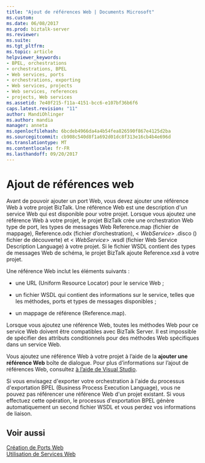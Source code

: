 ```yaml
---
title: "Ajout de références Web | Documents Microsoft"
ms.custom: 
ms.date: 06/08/2017
ms.prod: biztalk-server
ms.reviewer: 
ms.suite: 
ms.tgt_pltfrm: 
ms.topic: article
helpviewer_keywords:
- BPEL, orchestrations
- orchestrations, BPEL
- Web services, ports
- orchestrations, exporting
- Web services, projects
- Web services, references
- projects, Web services
ms.assetid: 7e40f215-f11a-4151-bcc6-e107bf36b6f6
caps.latest.revision: "11"
author: MandiOhlinger
ms.author: mandia
manager: anneta
ms.openlocfilehash: 6bcdeb4966da4a4b54fea826590f867e4125d2ba
ms.sourcegitcommit: cb908c540d8f1a692d01dc8f313e16cb4b4e696d
ms.translationtype: MT
ms.contentlocale: fr-FR
ms.lasthandoff: 09/20/2017
---
```

# <a name="adding-web-references"></a>Ajout de références web
Avant de pouvoir ajouter un port Web, vous devez ajouter une référence Web à votre projet BizTalk. Une référence Web est une description d'un service Web qui est disponible pour votre projet. Lorsque vous ajoutez une référence Web à votre projet, le projet BizTalk crée une orchestration Web type de port, les types de messages Web Reference.map (fichier de mappage), Reference.odx (fichier d’orchestration), \< *WebService*> .disco () fichier de découverte) et \< *WebService*> .wsdl (fichier Web Service Description Language) à votre projet. Si le fichier WSDL contient des types de messages Web de schéma, le projet BizTalk ajoute Reference.xsd à votre projet.  
  
 Une référence Web inclut les éléments suivants :  
  
-   une URL (Uniform Resource Locator) pour le service Web ;  
  
-   un fichier WSDL qui contient des informations sur le service, telles que les méthodes, ports et types de messages disponibles ;  
  
-   un mappage de référence (Reference.map).  
  
 Lorsque vous ajoutez une référence Web, toutes les méthodes Web pour ce service Web doivent être compatibles avec BizTalk Server. Il est impossible de spécifier des attributs conditionnels pour des méthodes Web spécifiques dans un service Web.  
  
 Vous ajoutez une référence Web à votre projet à l’aide de la **ajouter une référence Web** boîte de dialogue. Pour plus d’informations sur l’ajout de références Web, consultez [à l’aide de Visual Studio](../core/using-visual-studio.md).  
  
 Si vous envisagez d'exporter votre orchestration à l'aide du processus d'exportation BPEL (Business Process Execution Language), vous ne pouvez pas référencer une référence Web d'un projet existant. Si vous effectuez cette opération, le processus d'exportation BPEL génère automatiquement un second fichier WSDL et vous perdez vos informations de liaison.  
  
## <a name="see-also"></a>Voir aussi  
 [Création de Ports Web](../core/creating-web-ports.md)   
 [Utilisation de Services Web](../core/consuming-web-services.md)